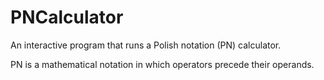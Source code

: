# PNCalculator

An interactive program that runs a Polish notation (PN)
calculator.

PN is a mathematical notation in which operators precede
their operands.
